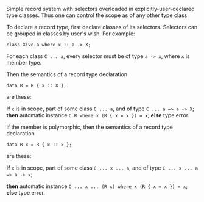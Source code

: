 
Simple record system with selectors overloaded in explicitly-user-declared type classes. Thus one can control the scope as of any other type class.



To declare a record type, first declare classes of its selectors. Selectors can be grouped in classes by user's wish. For example:


```wiki
class Xive a where x :: a -> X;
```


For each class `C ... a`, every selector must be of type `a -> x`, where `x` is member type.



Then the semantics of a record type declaration


```wiki
data R = R { x :: X };
```


are these:

**If** `x` is in scope, part of some class `C ... a`, and of type `C ... a => a -> X`;
**then** automatic instance `C R where x (R { x = x }) = x`;
**else** type error.



If the member is polymorphic, then the semantics of a record type declaration


```wiki
data R x = R { x :: x };
```


are these:

**If** `x` is in scope, part of some class `C ... x ... a`, and of type `C ... x ... a => a -> x`;

**then** automatic instance `C ... x ... (R x) where x (R { x = x }) = x`;
**else** type error.


